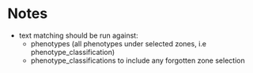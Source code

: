 # Notes

- text matching should be run against:
    - phenotypes (all phenotypes under selected zones, i.e phenotype_classification) 
    - phenotype_classifications to include any forgotten zone selection

